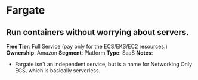 # Fargate
## Run containers without worrying about servers.
**Free Tier**: Full Service (pay only for the ECS/EKS/EC2 resources.)
**Ownership**: Amazon
**Segment**: Platform
**Type**: SaaS
**Notes**: 
- Fargate isn't an independent service, but is a name for Networking Only ECS, which is basically serverless. 
